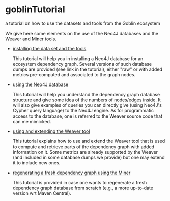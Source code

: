 # goblinTutorial
a tutorial on how to use the datasets and tools from the Goblin ecosystem

We give here some elements on the use of the Neo4J databases and the Weaver and Miner tools.

- [installing the data set and the tools](001_installation.md)

  This tutorial will help you in installing a Neo4J database for an ecosystem dependency graph.
  Several versions of such database dumps are provided (see link in the tutorial), either "raw" or with added metrics pre-computed and associated to the graph nodes.
  
- [using the Neo4J database](002_Neo4jDatabase.md)

  This tutorial will help you understand the dependency graph database structure and give some idea of the numbers of nodes/edges inside.
  It will also give examples of queries you can directly give (using Neo4J's Cypher query language) to the Neo4J engine.
  As for programmatic access to the database, one is referred to the Weaver source code that can me mimicked.
  
- [using and extending the Weaver tool](003_WeaverAPI.md)

  This tutorial explains how to use and extend the Weaver tool that is used to compute and retrieve parts of the dependency graph with added information on it.
  Some metrics are already supported by the Weaver (and included in some database dumps we provide) but one may extend it to include new ones.
  
- [regenerating a fresh dependency graph using the Miner](004_Miner.md)

  This tutorial is provided in case one wants to regenerate a fresh dependency graph database from scratch (e.g., a more up-to-date version wrt Maven Central).

